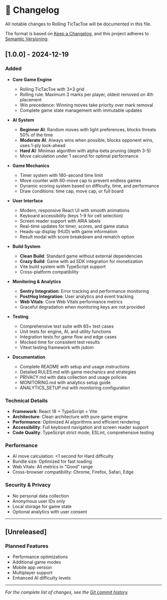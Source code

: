 # 📝 Changelog

All notable changes to Rolling TicTacToe will be documented in this file.

The format is based on [Keep a Changelog](https://keepachangelog.com/en/1.0.0/),
and this project adheres to [Semantic Versioning](https://semver.org/spec/v2.0.0.html).

## [1.0.0] - 2024-12-19

### Added
- **Core Game Engine**
  - Rolling TicTacToe with 3×3 grid
  - Rolling rule: Maximum 3 marks per player, oldest removed on 4th placement
  - Win precedence: Winning moves take priority over mark removal
  - Complete game state management with immutable updates

- **AI System**
  - **Beginner AI**: Random moves with light preferences, blocks threats 50% of the time
  - **Moderate AI**: Always wins when possible, blocks opponent wins, uses 1-ply look-ahead
  - **Hard AI**: Minimax algorithm with alpha-beta pruning (depth 3-5)
  - Move calculation under 1 second for optimal performance

- **Game Mechanics**
  - Timer system with 180-second time limit
  - Move counter with 60-move cap to prevent endless games
  - Dynamic scoring system based on difficulty, time, and performance
  - Draw conditions: time cap, move cap, or full board

- **User Interface**
  - Modern, responsive React UI with smooth animations
  - Keyboard accessibility (keys 1-9 for cell selection)
  - Screen reader support with ARIA labels
  - Real-time updates for timer, scores, and game status
  - Heads-up display (HUD) with game information
  - Result modal with score breakdown and rematch option

- **Build System**
  - **Clean Build**: Standard game without external dependencies
  - **Crazy Build**: Game with ad SDK integration for monetization
  - Vite build system with TypeScript support
  - Cross-platform compatibility

- **Monitoring & Analytics**
  - **Sentry Integration**: Error tracking and performance monitoring
  - **PostHog Integration**: User analytics and event tracking
  - **Web Vitals**: Core Web Vitals performance metrics
  - Graceful degradation when monitoring keys are not provided

- **Testing**
  - Comprehensive test suite with 83+ test cases
  - Unit tests for engine, AI, and utility functions
  - Integration tests for game flow and edge cases
  - Mocked time for consistent test results
  - Vitest testing framework with jsdom

- **Documentation**
  - Complete README with setup and usage instructions
  - Detailed RULES.md with game mechanics and strategies
  - PRIVACY.md with data collection and usage policies
  - MONITORING.md with analytics setup guide
  - ANALYTICS_SETUP.md with monitoring configuration

### Technical Details
- **Framework**: React 18 + TypeScript + Vite
- **Architecture**: Clean architecture with pure game engine
- **Performance**: Optimized AI algorithms and efficient rendering
- **Accessibility**: Full keyboard navigation and screen reader support
- **Code Quality**: TypeScript strict mode, ESLint, comprehensive testing

### Performance
- AI move calculation: <1 second for Hard difficulty
- Bundle size: Optimized for fast loading
- Web Vitals: All metrics in "Good" range
- Cross-browser compatibility: Chrome, Firefox, Safari, Edge

### Security & Privacy
- No personal data collection
- Anonymous user IDs only
- Local storage for game state
- Optional analytics with user consent

---

## [Unreleased]

### Planned Features
- Performance optimizations
- Additional game modes
- Mobile app version
- Multiplayer support
- Enhanced AI difficulty levels

---

*For the complete list of changes, see the [Git commit history](https://github.com/your-repo/tictactoe/commits/main).*
